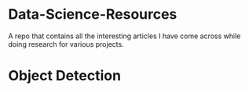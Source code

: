 # Data-Science-Resources

A repo that contains all the interesting articles I have come across while doing research for various projects. 

# Object Detection 
